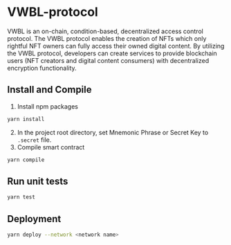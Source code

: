 # VWBL-protocol
VWBL is an on-chain, condition-based, decentralized access control protocol. The VWBL protocol enables the creation of NFTs which only rightful NFT owners can fully access their owned digital content. By utilizing the VWBL protocol, developers can create services to provide blockchain users (NFT creators and digital content consumers) with decentralized encryption functionality.

## Install and Compile
1. Install npm packages
```bash
yarn install
```
2. In the project root directory, set Mnemonic Phrase or Secret Key to `.secret` file.
3. Compile smart contract
```bash
yarn compile
```

## Run unit tests
```bash
yarn test
```

## Deployment
```bash
yarn deploy --network <network name>
```
